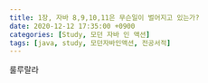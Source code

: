 ```yaml
---
title: 1장, 자바 8,9,10,11은 무슨일이 벌어지고 있는가?
date: 2020-12-12 17:35:00 +0900
categories: [Study, 모던 자바 인 액션]
tags: [java, study, 모던자바인액션, 전공서적]
---
```


룰루랄라
